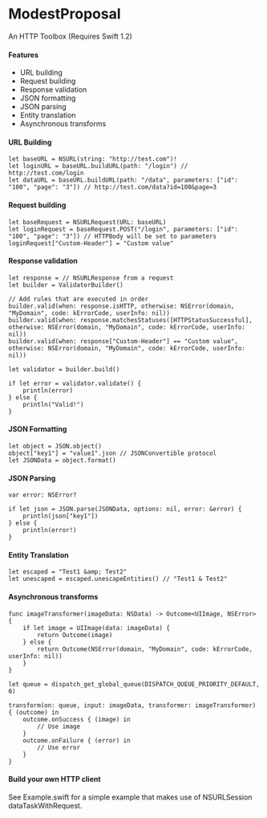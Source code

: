 # ModestProposal

An HTTP Toolbox (Requires Swift 1.2)

#### Features
* URL building
* Request building
* Response validation
* JSON formatting
* JSON parsing
* Entity translation
* Asynchronous transforms

#### URL Building

    let baseURL = NSURL(string: "http://test.com")!
	let loginURL = baseURL.buildURL(path: "/login") // http://test.com/login
	let dataURL = baseURL.buildURL(path: "/data", parameters: ["id": "100", "page": "3"]) // http://test.com/data?id=100&page=3

#### Request building

    let baseRequest = NSURLRequest(URL: baseURL)
	let loginRequest = baseRequest.POST("/login", parameters: ["id": "100", "page": "3"]) // HTTPBody will be set to parameters
	loginRequest["Custom-Header"] = "Custom value"


#### Response validation

    let response = // NSURLResponse from a request
    let builder = ValidatorBuilder()
	
	// Add rules that are executed in order
	builder.valid(when: response.isHTTP, otherwise: NSError(domain, "MyDomain", code: kErrorCode, userInfo: nil))
	builder.valid(when: response.matchesStatuses([HTTPStatusSuccessful], otherwise: NSError(domain, "MyDomain", code: kErrorCode, userInfo: nil))
	builder.valid(when: response["Custom-Header"] == "Custom value", otherwise: NSError(domain, "MyDomain", code: kErrorCode, userInfo: nil))
	
	let validator = builder.build()
	
	if let error = validator.validate() {
		println(error)
	} else {
		println("Valid!")
	}

#### JSON Formatting

    let object = JSON.object()
	object["key1"] = "value1".json // JSONConvertible protocol
	let JSONData = object.format()
	
#### JSON Parsing

    var error: NSError?
	
	if let json = JSON.parse(JSONData, options: nil, error: &error) {
		println(json["key1"])
	} else {
		println(error!)
	}

#### Entity Translation

    let escaped = "Test1 &amp; Test2"
	let unescaped = escaped.unescapeEntities() // "Test1 & Test2"

#### Asynchronous transforms

    func imageTransformer(imageData: NSData) -> Outcome<UIImage, NSError> {
		if let image = UIImage(data: imageData) {
            return Outcome(image)
        } else {
            return Outcome(NSError(domain, "MyDomain", code: kErrorCode, userInfo: nil))
        }
	}
    
    let queue = dispatch_get_global_queue(DISPATCH_QUEUE_PRIORITY_DEFAULT, 0)
	
    transform(on: queue, input: imageData, transformer: imageTransformer) { (outcome) in
		outcome.onSuccess { (image) in
			// Use image
		}
		outcome.onFailure { (error) in
			// Use error
		}
	}

#### Build your own HTTP client

See Example.swift for a simple example that makes use of NSURLSession dataTaskWithRequest.
